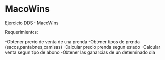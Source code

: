 # MacoWins
Ejercicio DDS - MacoWins

Requerimientos:

-Obtener precio de venta de una prenda
-Obtener tipos de prenda (sacos,pantalones,camisas)
-Calcular precio prenda segun estado
-Calcular venta segun tipo de abono
-Obtener las ganancias de un determinado dia
